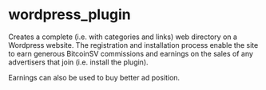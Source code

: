 # wordpress_plugin
Creates a complete (i.e. with categories and links) web directory on a Wordpress website. The registration and installation process enable the site to earn generous BitcoinSV commissions and earnings on the sales of any advertisers that join (i.e. install the plugin).

Earnings can also be used to buy better ad position.
